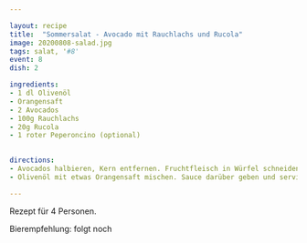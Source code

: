 ```yaml
---

layout: recipe
title:  "Sommersalat - Avocado mit Rauchlachs und Rucola"
image: 20200808-salad.jpg
tags: salat, '#8'
event: 8
dish: 2

ingredients:
- 1 dl Olivenöl
- Orangensaft
- 2 Avocados
- 100g Rauchlachs
- 20g Rucola
- 1 roter Peperoncino (optional)

 
directions:
- Avocados halbieren, Kern entfernen. Fruchtfleisch in Würfel schneiden. Lachs in mundgerechte Stücke zupfen. Mit Avocado und Rucola anrichten. 
- Olivenöl mit etwas Orangensaft mischen. Sauce darüber geben und servieren.

---
```


Rezept für 4 Personen.

Bierempfehlung: folgt noch
